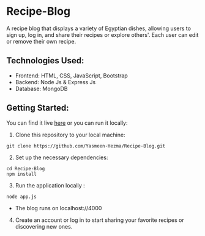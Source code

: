 # Recipe-Blog
A recipe blog that displays a variety of Egyptian dishes, allowing users to sign up, log in, and share their recipes or explore others'.
Each user can edit or remove their own recipe.
## Technologies Used:
- Frontend: HTML, CSS, JavaScript, Bootstrap
- Backend: Node Js & Express Js
- Database: MongoDB
## Getting Started:
You can find it live [here](https://recipe-blog-foxx.onrender.com/) or you can run it locally:
1. Clone this repository to your local machine:
```
git clone https://github.com/Yasmeen-Hezma/Recipe-Blog.git 
```
2. Set up the necessary dependencies:
```
cd Recipe-Blog
npm install
```   
3. Run the application locally :
```
node app.js
```
- The blog runs on localhost://4000
4. Create an account or log in to start sharing your favorite recipes or discovering new ones.
